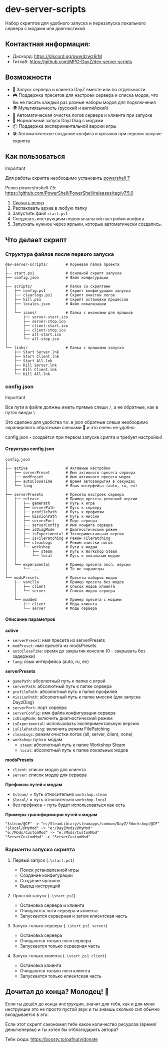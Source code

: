 # dev-server-scripts

Набор скриптов для удобного запуска и перезапуска локального сервера с модами или диагностикой

## Контактная информация:

- Дискорд: https://discord.gg/pww4zwz6rM
- Гитхаб: https://github.com/MPG-DayZ/dev-server-scripts

## Возможности

- 🚀 Запуск сервера и клиента DayZ вместе или по отдельности
- 🎮 Поддержка пресетов для настроек сервера и списка модов, что бы не писать каждый раз разные наборы модов для
  подключения
- 🌍 Мультиязычность (русский и английский)
- 🧹 Автоматическая очистка логов сервера и клиента при запуске
- 🔧 Нормальный запуск DayzDiag с модами
- 📦 Поддержка экспериментальной версии игры
- 🛠️ Автоматическое создание конфига и ярлыков при первом запуске скрипта

## Как пользоваться

> [!IMPORTANT]
> Для работы скрипта необходимо установить [powershell 7](https://aka.ms/PowerShell)
>
> Релиз powershrshell 7.5: https://github.com/PowerShell/PowerShell/releases/tag/v7.5.0

1. [Скачать релиз](https://github.com/MPG-DayZ/dev-server-scripts/releases/latest)
2. Распаковать архив в любую папку
3. Запустить файл `start.ps1`
4. Следовать инструкциям первоначальной настройки конфига.
5. Запускать нужное через ярлыки, которые автоматически создались.

## Что делает скрипт

### Структура файлов после первого запуска

```
dev-server-scripts/        # Корневая папка проекта
│
├── start.ps1              # Основной скрипт запуска
├── config.json            # Файл конфигурации
│
├── scripts/               # Папка со скриптами
│   ├── config.ps1         # Скрипт конфигурации запуска
│   ├── clearlogs.ps1      # Скрипт очистки логов
│   ├── kill.ps1           # Скрипт остановки процессов
│   ├── locales.json       # Файл локализации
│   │
│   └── icons/             # Папка с иконками для ярлыков
│       ├── server-start.ico
│       ├── server-stop.ico
│       ├── client-start.ico
│       ├── client-stop.ico
│       ├── all-start.ico
│       └── all-stop.ico
│   
└── links/                 # Папка с ярлыками запуска
    ├── Start Server.lnk
    ├── Start Client.lnk
    ├── Start All.lnk
    ├── Kill Server.lnk
    ├── Kill Client.lnk
    └── Kill All.lnk
```

### config.json

> [!IMPORTANT]
>
> Все пути в файле должны иметь прямые слеши `/`, а не обратные, как в путях винды `\`
>
> Это сделано для удобства т.к. в json обратные слеши необходимо экранировать обратными слешами 🤡 и это очень не удобно

config.json - создаётся при первом запуске срипта и требует настройки!

#### Структура config.json

```
config.json
│
├── active                 # Активные настройки
│   ├── serverPreset       # Имя активного пресета сервера
│   ├── modPreset          # Имя активного пресета модов
│   ├── autoCloseTime      # Время автозакрытия в секундах
│   └── lang               # Язык интерфейса (auto, ru, en)
│
├── serverPresets          # Пресеты настроек сервера
│   ├── release            # Пример пресета релизной версии
│   │   ├── gamePath       # Путь к игре
│   │   ├── serverPath     # Путь к серверу
│   │   ├── profilePath    # Путь к профилям
│   │   ├── missionPath    # Путь к миссии
│   │   ├── serverPort     # Порт сервера
│   │   ├── serverConfig   # Имя конфига сервера
│   │   ├── isDiagMode     # Диагностический режим
│   │   ├── isExperimental # Экспериментальная версия
│   │   ├── isFilePatching # Режим FilePatching
│   │   ├── cleanLogs      # Режим очистки логов
│   │   └── workshop       # Пути к модам
│   │       ├── steam      # Путь к Workshop Steam
│   │       └── local      # Путь к локальным модам
│   │
│   └── experimental       # Пример пресета эксп. версии
│       └── ...            # Те же параметры
│
└── modsPresets            # Пресеты наборов модов
    ├── vanilla            # Пример пресета без модов
    │   ├── client         # Список модов клиента
    │   └── server         # Список модов сервера
    │
    └── modded             # Пример пресета с модами
        ├── client         # Моды клиента
        └── server         # Моды сервера
```

#### Описание параметров

**active**

- `serverPreset`: имя пресета из serverPresets
- `modPreset`: имя пресета из modsPresets
- `autoCloseTime`: время до закрытия консоли (0 - закрывать без задержки)
- `lang`: язык интерфейса (auto, ru, en)

**serverPresets**

- `gamePath`: абсолютный путь к папке с игрой
- `serverPath`: абсолютный путь к папке сервера
- `profilePath`: абсолютный путь к папке профилей
- `missionPath`: абсолютный путь к папке миссии (для запуска DayzDiag)
- `serverPort`: порт сервера
- `serverConfig`: имя файла конфигурации сервера
- `isDiagMode`: включить диагностический режим
- `isExperimental`: использовать экспериментальную версию
- `isFilePatching`: включить режим FilePatching
- `cleanLogs`: режим очистки логов (all, server, client, none)
- `workshop`: пути к модам
    - `steam`: абсолютный путь к папке Workshop Steam
    - `local`: абсолютный путь к папке локальных модов

**modsPresets**

- `client`: список модов для клиента
- `server`: список модов для сервера

**Префиксы путей к модам**

- `$steam/` = путь относительно `workshop.steam`
- `$local/` = путь относительно `workshop.local`
- без префикса = путь будет использоваться как есть

**Примеры трансформации путей к модам**

```
"$steam/@CF" -> "e:/SteamLibrary/steamapps/common/DayZ/!Workshop/@CF"
"$local/@MyMod" -> "e:/DayZMods/@MyMod"
"e:/Mods/CustomMod" -> "e:/Mods/CustomMod"
"ServerCustomMod" -> "ServerCustomMod"
```

### Варианты запуска скрипта

1. Первый запуск (`.\start.ps1`)
    - Поиск установленной игры
    - Создание конфигурации
    - Создание ярлыков
    - Вывод инструкций

2. Простой запуск (`.\start.ps1`)
    - Остановка сервера и клиента
    - Очищаются логи сервера и клиента
    - Запускается серверная и затем клиентская часть

3. Запуск только сервера (`.\start.ps1 server`)
    - Остановка сервера
    - Очищаются только логи сервера
    - Запускается только серверная часть

4. Запуск только клиента (`.\start.ps1 client`)
    - Остановка клиента
    - Очищаются только логи клиента
    - Запускается только клиентская часть

## Дочитал до конца? Молодец! 🎉

Если ты дошёл до конца инструкции, значит для тебя, как и для меня инструкции это не просто пустой звук и ты знаешь
сколько сил обычно вкладывается в это.

Если этот скрипт сэкономил тебе какое количество ресурсов (время/деньги/нервы) и ты хотел бы отблагодарить
автора?

Тебе сюда: https://boosty.to/pafnuty/donate